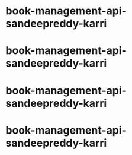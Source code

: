 # book-management-api-sandeepreddy-karri
# book-management-api-sandeepreddy-karri
# book-management-api-sandeepreddy-karri
# book-management-api-sandeepreddy-karri
